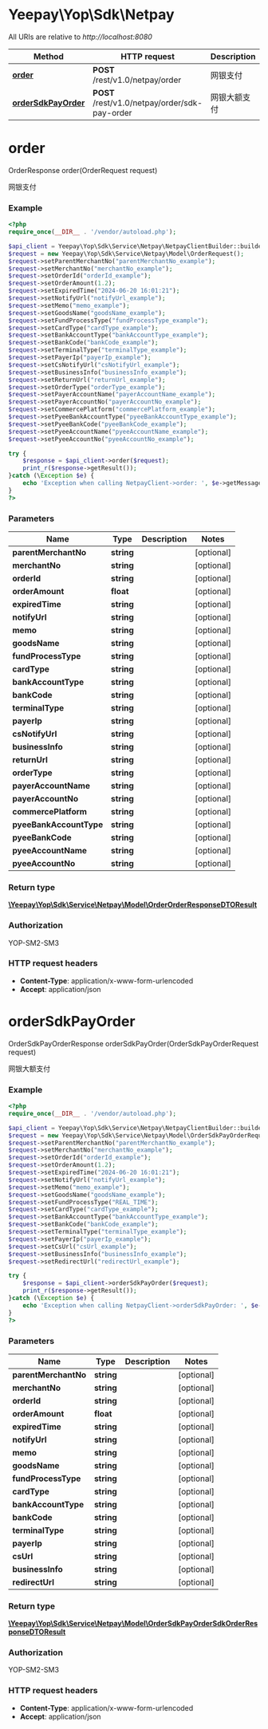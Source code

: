 # Yeepay\Yop\Sdk\Netpay

All URIs are relative to *http://localhost:8080*

Method | HTTP request | Description
------------- | ------------- | -------------
[**order**](Netpay.md#order) | **POST** /rest/v1.0/netpay/order | 网银支付
[**orderSdkPayOrder**](Netpay.md#orderSdkPayOrder) | **POST** /rest/v1.0/netpay/order/sdk-pay-order | 网银大额支付


# **order**
OrderResponse order(OrderRequest request)

网银支付

### Example
```php
<?php
require_once(__DIR__ . '/vendor/autoload.php');

$api_client = Yeepay\Yop\Sdk\Service\Netpay\NetpayClientBuilder::builder()->build();
$request = new Yeepay\Yop\Sdk\Service\Netpay\Model\OrderRequest();
$request->setParentMerchantNo("parentMerchantNo_example");
$request->setMerchantNo("merchantNo_example");
$request->setOrderId("orderId_example");
$request->setOrderAmount(1.2);
$request->setExpiredTime("2024-06-20 16:01:21");
$request->setNotifyUrl("notifyUrl_example");
$request->setMemo("memo_example");
$request->setGoodsName("goodsName_example");
$request->setFundProcessType("fundProcessType_example");
$request->setCardType("cardType_example");
$request->setBankAccountType("bankAccountType_example");
$request->setBankCode("bankCode_example");
$request->setTerminalType("terminalType_example");
$request->setPayerIp("payerIp_example");
$request->setCsNotifyUrl("csNotifyUrl_example");
$request->setBusinessInfo("businessInfo_example");
$request->setReturnUrl("returnUrl_example");
$request->setOrderType("orderType_example");
$request->setPayerAccountName("payerAccountName_example");
$request->setPayerAccountNo("payerAccountNo_example");
$request->setCommercePlatform("commercePlatform_example");
$request->setPyeeBankAccountType("pyeeBankAccountType_example");
$request->setPyeeBankCode("pyeeBankCode_example");
$request->setPyeeAccountName("pyeeAccountName_example");
$request->setPyeeAccountNo("pyeeAccountNo_example");

try {
    $response = $api_client->order($request);
    print_r($response->getResult());
}catch (\Exception $e) {
    echo 'Exception when calling NetpayClient->order: ', $e->getMessage(), PHP_EOL;
}
?>
```

### Parameters

Name | Type | Description  | Notes
------------- | ------------- | ------------- | -------------
 **parentMerchantNo** | **string**|  | [optional]
 **merchantNo** | **string**|  | [optional]
 **orderId** | **string**|  | [optional]
 **orderAmount** | **float**|  | [optional]
 **expiredTime** | **string**|  | [optional]
 **notifyUrl** | **string**|  | [optional]
 **memo** | **string**|  | [optional]
 **goodsName** | **string**|  | [optional]
 **fundProcessType** | **string**|  | [optional]
 **cardType** | **string**|  | [optional]
 **bankAccountType** | **string**|  | [optional]
 **bankCode** | **string**|  | [optional]
 **terminalType** | **string**|  | [optional]
 **payerIp** | **string**|  | [optional]
 **csNotifyUrl** | **string**|  | [optional]
 **businessInfo** | **string**|  | [optional]
 **returnUrl** | **string**|  | [optional]
 **orderType** | **string**|  | [optional]
 **payerAccountName** | **string**|  | [optional]
 **payerAccountNo** | **string**|  | [optional]
 **commercePlatform** | **string**|  | [optional]
 **pyeeBankAccountType** | **string**|  | [optional]
 **pyeeBankCode** | **string**|  | [optional]
 **pyeeAccountName** | **string**|  | [optional]
 **pyeeAccountNo** | **string**|  | [optional]

### Return type
[**\Yeepay\Yop\Sdk\Service\Netpay\Model\OrderOrderResponseDTOResult**](../Model/OrderOrderResponseDTOResult.md)
### Authorization

YOP-SM2-SM3


### HTTP request headers

 - **Content-Type**: application/x-www-form-urlencoded
 - **Accept**: application/json

# **orderSdkPayOrder**
OrderSdkPayOrderResponse orderSdkPayOrder(OrderSdkPayOrderRequest request)

网银大额支付

### Example
```php
<?php
require_once(__DIR__ . '/vendor/autoload.php');

$api_client = Yeepay\Yop\Sdk\Service\Netpay\NetpayClientBuilder::builder()->build();
$request = new Yeepay\Yop\Sdk\Service\Netpay\Model\OrderSdkPayOrderRequest();
$request->setParentMerchantNo("parentMerchantNo_example");
$request->setMerchantNo("merchantNo_example");
$request->setOrderId("orderId_example");
$request->setOrderAmount(1.2);
$request->setExpiredTime("2024-06-20 16:01:21");
$request->setNotifyUrl("notifyUrl_example");
$request->setMemo("memo_example");
$request->setGoodsName("goodsName_example");
$request->setFundProcessType("REAL_TIME");
$request->setCardType("cardType_example");
$request->setBankAccountType("bankAccountType_example");
$request->setBankCode("bankCode_example");
$request->setTerminalType("terminalType_example");
$request->setPayerIp("payerIp_example");
$request->setCsUrl("csUrl_example");
$request->setBusinessInfo("businessInfo_example");
$request->setRedirectUrl("redirectUrl_example");

try {
    $response = $api_client->orderSdkPayOrder($request);
    print_r($response->getResult());
}catch (\Exception $e) {
    echo 'Exception when calling NetpayClient->orderSdkPayOrder: ', $e->getMessage(), PHP_EOL;
}
?>
```

### Parameters

Name | Type | Description  | Notes
------------- | ------------- | ------------- | -------------
 **parentMerchantNo** | **string**|  | [optional]
 **merchantNo** | **string**|  | [optional]
 **orderId** | **string**|  | [optional]
 **orderAmount** | **float**|  | [optional]
 **expiredTime** | **string**|  | [optional]
 **notifyUrl** | **string**|  | [optional]
 **memo** | **string**|  | [optional]
 **goodsName** | **string**|  | [optional]
 **fundProcessType** | **string**|  | [optional]
 **cardType** | **string**|  | [optional]
 **bankAccountType** | **string**|  | [optional]
 **bankCode** | **string**|  | [optional]
 **terminalType** | **string**|  | [optional]
 **payerIp** | **string**|  | [optional]
 **csUrl** | **string**|  | [optional]
 **businessInfo** | **string**|  | [optional]
 **redirectUrl** | **string**|  | [optional]

### Return type
[**\Yeepay\Yop\Sdk\Service\Netpay\Model\OrderSdkPayOrderSdkOrderResponseDTOResult**](../Model/OrderSdkPayOrderSdkOrderResponseDTOResult.md)
### Authorization

YOP-SM2-SM3


### HTTP request headers

 - **Content-Type**: application/x-www-form-urlencoded
 - **Accept**: application/json

